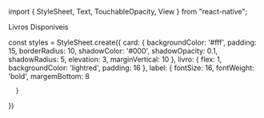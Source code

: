 import { StyleSheet, Text, TouchableOpacity, View } from "react-native";


<View style ={styles.card}>
<View style={styles.livro}>
    </View>
<Text style = {styles.label}> Livros Disponiveis </Text>


</View>



const styles = StyleSheet.create({
    card: {
        backgroundColor: '#fff',
        padding: 15,
        borderRadius: 10,
        shadowColor: '#000',
        shadowOpacity: 0.1,
        shadowRadius: 5,
        elevation: 3,
        marginVertical: 10
    },
    livro: {
        flex: 1,
        backgroundColor: 'lightred',
        padding: 16
      },
      label: {
        fontSize: 16,
        fontWeight: 'bold',
        margemBottom: 8
    
      }
})
